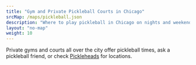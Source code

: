 ```yaml
---
title: "Gym and Private Pickleball Courts in Chicago"
srcMap: /maps/pickleball.json
description: "Where to play pickleball in Chicago on nights and weekends."
layout: "no-map"
weight: 10
---
```


Private gyms and courts all over the city offer pickleball times, ask a pickleball friend, or check [Pickleheads](https://www.pickleheads.com/search?lat=41.9025&lng=-87.6726&z=10.0) for locations.
